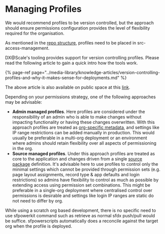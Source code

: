 # Managing Profiles

We would recommend profiles to be version controlled, but the approach should ensure permissions configuration provides the level of flexibility required for the organisation.

As mentioned in the [repo structure](repository-structure.md), profiles need to be placed in src-access-management.

DX@Scale's tooling provides support for version controlling profiles. Please read the following article to gain a quick intro how the tools work.

{% page-ref page="../media-library/knowledge-articles/version-controlling-profiles-and-why-it-makes-sense-for-deployments.md" %}

The above article is also available on public space at this [link](https://www.linkedin.com/pulse/version-controlling-profiles-why-makes-sense-deployments-vu-ha/).

Depending on your permissions strategy, one of the following approaches may be advisable:

* **Admin managed profiles**. Here profiles are considered under the responsibility of an admin who is able to make changes without impacting functionality or having these changes overwritten. With this approach profiles are treated as [org-specific metadata](https://docs.dxatscale.io/scm/dealing-with-sensitive-metadata), and settings like IP range restrictions can be added manually in production. This would usually be preferable in a multi-org deployment or an environment where admins should retain flexibility over all aspects of permissioning in the org.
* **Source managed profiles**. Under this approach profiles are treated as core to the application and changes driven from a single [source package](https://docs.dxatscale.io/development-practices/source-packages) definition. It's advisable here to use profiles to control only the minimal settings which cannot be provided through permission sets \(e.g. page layout assignments, record type & app defaults and login restrictions\) so admins have flexibility to control as much as possible by extending access using permission set combinations. This might be preferable in a single-org deployment where centralised control over permissions is desirable and settings like login IP ranges are static do not need to differ by org.

While using a scratch org based development, there is no specific need to use sfpowerkit command such as retrieve as normal sfdx push/pull would be suffice. sfpowerscripts automatically does a reconcile against the target org when the profile is deployed.

